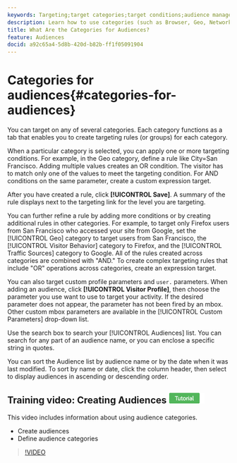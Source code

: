 ```yaml
---
keywords: Targeting;target categories;target conditions;audience manager;custom profile parameters;visitor profile;custom user parameters;target rules
description: Learn how to use categories (such as Browser, Geo, Network, Operating System, Visitor Profile) to target content.
title: What Are the Categories for Audiences?
feature: Audiences
docid: a92c65a4-5d8b-420d-b82b-ff1f05091904
---
```


# Categories for audiences{#categories-for-audiences}

You can target on any of several categories. Each category functions as a tab that enables you to create targeting rules (or groups) for each category.

When a particular category is selected, you can apply one or more targeting conditions. For example, in the Geo category, define a rule like City=San Francisco. Adding multiple values creates an OR condition. The visitor has to match only one of the values to meet the targeting condition. For AND conditions on the same parameter, create a custom expression target.

After you have created a rule, click **[!UICONTROL Save]**. A summary of the rule displays next to the targeting link for the level you are targeting.

You can further refine a rule by adding more conditions or by creating additional rules in other categories. For example, to target only Firefox users from San Francisco who accessed your site from Google, set the [!UICONTROL Geo] category to target users from San Francisco, the [!UICONTROL Visitor Behavior] category to Firefox, and the [!UICONTROL Traffic Sources] category to Google. All of the rules created across categories are combined with "AND." To create complex targeting rules that include "OR" operations across categories, create an expression target.

You can also target custom profile parameters and `user.` parameters. When adding an audience, click **[!UICONTROL Visitor Profile]**, then choose the parameter you use want to use to target your activity. If the desired parameter does not appear, the parameter has not been fired by an mbox. Other custom mbox parameters are available in the [!UICONTROL Custom Parameters] drop-down list.

Use the search box to search your [!UICONTROL Audiences] list. You can search for any part of an audience name, or you can enclose a specific string in quotes.

You can sort the Audience list by audience name or by the date when it was last modified. To sort by name or date, click the column header, then select to display audiences in ascending or descending order.

## Training video: Creating Audiences ![Tutorial badge](/help/assets/tutorial.png)

This video includes information about using audience categories.

* Create audiences 
* Define audience categories

>[!VIDEO](https://video.tv.adobe.com/v/17392)